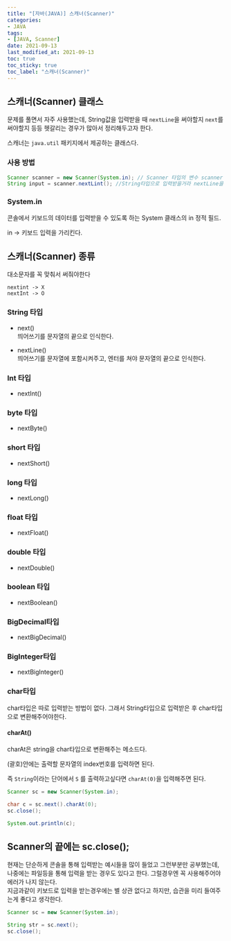 ```yaml
---
title: "[자바(JAVA)] 스캐너(Scanner)"
categories:
- JAVA
tags: 
- [JAVA, Scanner]
date: 2021-09-13
last_modified_at: 2021-09-13
toc: true
toc_sticky: true
toc_label: "스캐너(Scanner)"
---
```


## 스캐너(Scanner) 클래스

문제를 풀면서 자주 사용했는데, String값을 입력받을 때 `nextLine`을 써야할지 `next`를 써야할지 등등 헷갈리는 경우가 많아서 정리해두고자 한다.

스캐너는 `java.util` 패키지에서 제공하는 클래스다.

### 사용 방법

```java
Scanner scanner = new Scanner(System.in); // Scanner 타입의 변수 scanner 를 선언하고, 시스템의 입력장치로부터 읽는 Scanner를 생성한다.
String input = scanner.nextLint(); //String타입으로 입력받을거라 nextLine을 사용했다.
```

### System.in

콘솔에서 키보드의 데이터를 입력받을 수 있도록 하는 System 클래스의 in 정적 필드.

in -> 키보드 입력을 가리킨다.

## 스캐너(Scanner) 종류

대소문자를 꼭 맞춰서 써줘야한다

```
nextint -> X   
nextInt -> O
```

### String 타입
- next()   
띄어쓰기를 문자열의 끝으로 인식한다.

- nextLine()   
띄어쓰기를 문자열에 포함시켜주고, 엔터를 쳐야 문자열의 끝으로 인식한다.

### Int 타입
- nextInt()

### byte 타입
- nextByte()

### short 타입
- nextShort()

### long 타입
- nextLong()

### float 타입
- nextFloat()

### double 타입
- nextDouble()

### boolean 타입
- nextBoolean()

### BigDecimal타입
- nextBigDecimal()

### BigInteger타입
- nextBigInteger()

### char타입
char타입은 따로 입력받는 방법이 없다.
그래서 String타입으로 입력받은 후 char타입으로 변환해주어야한다.

#### charAt()

charAt은 string을 char타입으로 변환해주는 메소드다.

(괄호)안에는 출력할 문자열의 index번호를 입력하면 된다.

즉 `String`이라는 단어에서 `S` 를 출력하고싶다면 `charAt(0)`을 입력해주면 된다.

```java
Scanner sc = new Scanner(System.in);

char c = sc.next().charAt(0);
sc.close();

System.out.println(c);
```

## Scanner의 끝에는 sc.close();

현재는 단순하게 콘솔을 통해 입력받는 예시들을 많이 들었고 그런부분만 공부했는데, 나중에는 파일등을 통해 입력을 받는 경우도 있다고 한다. 그럴경우엔 꼭 사용해주어야 에러가 나지 않는다.   
지금과같이 키보드로 입력을 받는경우에는 별 상관 없다고 하지만, 습관을 미리 들여주는게 좋다고 생각한다.

```java
Scanner sc = new Scanner(System.in);

String str = sc.next();
sc.close();
```
